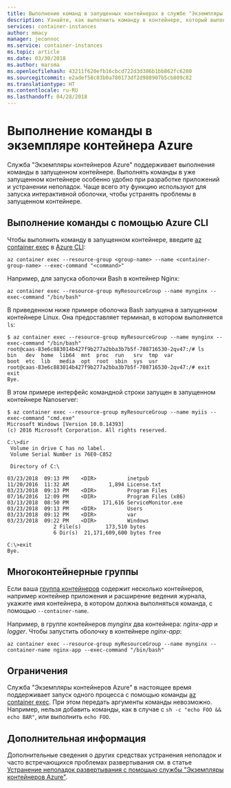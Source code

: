 ```yaml
---
title: Выполнение команд в запущенных контейнерах в службе "Экземпляры контейнеров Azure"
description: Узнайте, как выполнить команду в контейнере, который выполняется в данный момент в службе "Экземпляры контейнеров"
services: container-instances
author: mmacy
manager: jeconnoc
ms.service: container-instances
ms.topic: article
ms.date: 03/30/2018
ms.author: marsma
ms.openlocfilehash: 43211f620efb16cbcd722d3d386b1bb862fc6280
ms.sourcegitcommit: e2adef58c03b0a780173df2d988907b5cb809c82
ms.translationtype: HT
ms.contentlocale: ru-RU
ms.lasthandoff: 04/28/2018
---
```

# <a name="execute-a-command-in-a-running-azure-container-instance"></a>Выполнение команды в экземпляре контейнера Azure

Служба "Экземпляры контейнеров Azure" поддерживает выполнения команды в запущенном контейнере. Выполнять команды в уже запущенном контейнере особенно удобно при разработке приложений и устранении неполадок. Чаще всего эту функцию используют для запуска интерактивной оболочки, чтобы устранять проблемы в запущенном контейнере.

## <a name="run-a-command-with-azure-cli"></a>Выполнение команды с помощью Azure CLI

Чтобы выполнить команду в запущенном контейнере, введите [az container exec][az-container-exec] в [Azure CLI][azure-cli]:

```azurecli
az container exec --resource-group <group-name> --name <container-group-name> --exec-command "<command>"
```

Например, для запуска оболочки Bash в контейнер Nginx:

```azurecli
az container exec --resource-group myResourceGroup --name mynginx --exec-command "/bin/bash"
```

В приведенном ниже примере оболочка Bash запущена в запущенном контейнере Linux. Она предоставляет терминал, в котором выполняется `ls`:

```console
$ az container exec --resource-group myResourceGroup --name mynginx --exec-command "/bin/bash"
root@caas-83e6c883014b427f9b277a2bba3b7b5f-708716530-2qv47:/# ls
bin   dev  home  lib64  mnt  proc  run   srv  tmp  var
boot  etc  lib   media  opt  root  sbin  sys  usr
root@caas-83e6c883014b427f9b277a2bba3b7b5f-708716530-2qv47:/# exit
exit
Bye.
```

В этом примере интерфейс командной строки запущен в запущенном контейнере Nanoserver:

```console
$ az container exec --resource-group myResourceGroup --name myiis --exec-command "cmd.exe"
Microsoft Windows [Version 10.0.14393]
(c) 2016 Microsoft Corporation. All rights reserved.

C:\>dir
 Volume in drive C has no label.
 Volume Serial Number is 76E0-C852

 Directory of C:\

03/23/2018  09:13 PM    <DIR>          inetpub
11/20/2016  11:32 AM             1,894 License.txt
03/23/2018  09:13 PM    <DIR>          Program Files
07/16/2016  12:09 PM    <DIR>          Program Files (x86)
03/13/2018  08:50 PM           171,616 ServiceMonitor.exe
03/23/2018  09:13 PM    <DIR>          Users
03/23/2018  09:12 PM    <DIR>          var
03/23/2018  09:22 PM    <DIR>          Windows
               2 File(s)        173,510 bytes
               6 Dir(s)  21,171,609,600 bytes free

C:\>exit
Bye.
```

## <a name="multi-container-groups"></a>Многоконтейнерные группы

Если ваша [группа контейнеров](container-instances-container-groups.md) содержит несколько контейнеров, например контейнер приложения и расширение ведения журнала, укажите имя контейнера, в котором должна выполняться команда, с помощью `--container-name`.

Например, в группе контейнеров *mynginx* два контейнера: *nginx-app* и *logger*. Чтобы запустить оболочку в контейнере *nginx-app*:

```azurecli
az container exec --resource-group myResourceGroup --name mynginx --container-name nginx-app --exec-command "/bin/bash"
```

## <a name="restrictions"></a>Ограничения

Служба "Экземпляры контейнеров Azure" в настоящее время поддерживает запуск одного процесса с помощью команды [az container exec][az-container-exec]. При этом передать аргументы команды невозможно. Например, нельзя добавить команды, как в случае с `sh -c "echo FOO && echo BAR"`, или выполнить `echo FOO`.

## <a name="next-steps"></a>Дополнительная информация

Дополнительные сведения о других средствах устранения неполадок и часто встречающихся проблемах развертывания см. в статье [Устранение неполадок развертывания с помощью службы "Экземпляры контейнеров Azure"](container-instances-troubleshooting.md).

<!-- LINKS - internal -->
[az-container-create]: /cli/azure/container#az-container-create
[az-container-exec]: /cli/azure/container#az-container-exec
[azure-cli]: /cli/azure